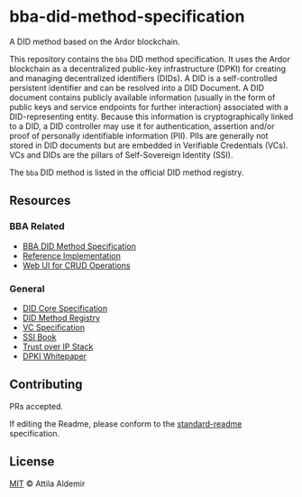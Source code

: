 # bba-did-method-specification

A DID method based on the Ardor blockchain.

This repository contains the `bba` DID method specification. It uses the Ardor blockchain as a decentralized public-key infrastructure (DPKI) for creating and managing decentralized identifiers (DIDs). A DID is a self-controlled persistent identifier and can be resolved into a DID Document. A DID document contains publicly available information (usually in the form of public keys and service endpoints for further interaction) associated with a DID-representing entity. Because this information is cryptographically linked to a DID, a DID controller may use it for authentication, assertion and/or proof of personally identifiable information (PII). PIIs are generally not stored in DID documents but are embedded in Verifiable Credentials (VCs). VCs and DIDs are the pillars of Self-Sovereign Identity (SSI).

The `bba` DID method is listed in the official DID method registry.


## Resources

### BBA Related

- [BBA DID Method Specification](docs/markdown/spec.md)
- [Reference Implementation](https://github.com/blobaa/bba-did-method-handler-ts)
- [Web UI for CRUD Operations](https://wubco.blobaa.dev)
<!-- - [Universal Resolver](https://dev.uniresolver.io) -->


### General

- [DID Core Specification](https://www.w3.org/TR/did-core/)
- [DID Method Registry](https://w3c.github.io/did-spec-registries/#did-methods)
- [VC Specification](https://www.w3.org/TR/vc-data-model/)
- [SSI Book](https://www.manning.com/books/self-sovereign-identity)
- [Trust over IP Stack](https://trustoverip.org/wp-content/uploads/sites/98/2020/05/toip_introduction_050520.pdf)
- [DPKI Whitepaper](https://www.weboftrust.info/downloads/dpki.pdf)

## Contributing

PRs accepted.

If editing the Readme, please conform to the [standard-readme](https://github.com/RichardLitt/standard-readme) specification.


## License

[MIT](./LICENSE) © Attila Aldemir
